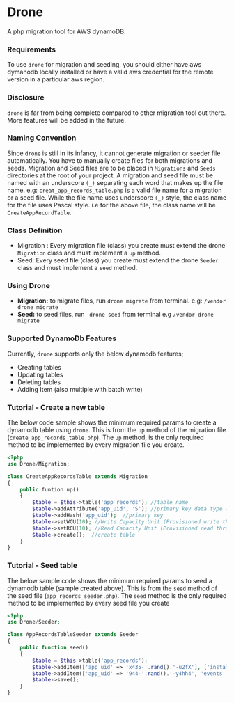 # **Drone**

A php migration tool for AWS dynamoDB.

### **Requirements**
To use ```drone``` for migration and seeding, you should either have aws dymanodb locally installed or have a valid aws credential for the remote version in a particular aws region.

### **Disclosure**
```drone``` is far from being complete compared to other migration tool out there. More features will be added in the future.

### **Naming Convention**
Since ```drone``` is still in its infancy, it cannot generate migration or seeder file automatically. You have to manually create files for both migrations and seeds. Migration and Seed files are to be placed in ```Migrations``` and ```Seeds``` directories at the root of your project. 
A migration and seed file must be named with an underscore ```(_)``` separating each word that makes up the file name. e.g:
```creat_app_records_table.php``` is a valid file name for a migration or a seed file.
While the file name uses underscore ```(_)``` style, the class name for the file uses Pascal style. i.e for the above file, the class name will be ```CreateAppRecordTable```. 

### **Class Definition**
- Migration : Every migration file (class) you create must extend the drone ```Migration``` class and must implement a ```up``` method.
- Seed: Every seed file (class) you create must extend the drone ```Seeder``` class and must implement a ```seed``` method.

### **Using Drone**
- **Migration:** to migrate files, run ```drone migrate``` from terminal. e.g: ```/vendor drone migrate```
- **Seed:** to seed files, run ``` drone seed``` from terminal e.g ```/vendor drone migrate```

### **Supported DynamoDb Features**
Currently, ```drone``` supports only the below dynamodb features;
- Creating tables 
- Updating tables
- Deleting tables
- Adding Item (also multiple with batch write)

### **Tutorial - Create a new table**
The below code sample shows the minimum required params to create a dynamodb table using ```drone```. This is from the ```up``` method of the migration file (```create_app_records_table.php```).
The ```up``` method, is the only required method to be implemented by every migration file you create.
```php
<?php
use Drone/Migration;

class CreateAppRecordsTable extends Migration 
{
    public funtion up()
    {
        $table = $this->table('app_records'); //table name
        $table->addAttribute('app_uid', 'S'); //primary key data type - String(S) 
        $table->addHash('app_uid');  //primary key 
        $table->setWCU(10); //Write Capacity Unit (Provisioned write throughPut) 
        $table->setRCU(10); //Read Capacity Unit (Provisioned read throughPut)
        $table->create();  //create table
    }
}
```

### **Tutorial - Seed table**
The below sample code shows the minimum required params to seed a dynamodb table (sample created above). This is from the ```seed``` method of the seed file (```app_records_seeder.php```).
The ```seed``` method is the only required method to be implemented by every seed file you create

```php
<?php
use Drone/Seeder;

class AppRecordsTableSeeder extends Seeder 
{
    public function seed()
    {
        $table = $this->table('app_records');
        $table->addItem(['app_uid' => 'x435-'.rand().'-u2fX'], ['install' => ['time' => time(), 'reason' => 'amazing app!']]); //add sample record(item) 
        $table->addItem(['app_uid' => '944-'.rand().'-y4hh4', 'events' => ['action' => 'click', 'date' => '2017-04-10']]); //add another
        $table->save();
    }
}

```